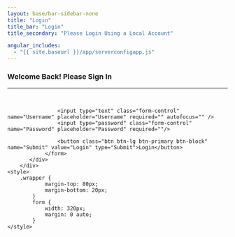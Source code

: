 ```yaml
---
layout: base/bar-sidebar-none
title: "Login"
title_bar: "Login"
title_secondary: "Please Login Using a Local Account"

angular_includes:
  - "{{ site.baseurl }}/app/serverconfigapp.js"
---
```


<div ng-app="">
  <div class = "container">
            <div class="wrapper">
		        <form action="" method="post" name="Login_Form" class="form-signin">       
		            <h3 class="form-signin-heading">Welcome Back! Please Sign In</h3>
			        <hr class="colorgraph"><br>
			  
			        <input type="text" class="form-control" name="Username" placeholder="Username" required="" autofocus="" />
			        <input type="password" class="form-control" name="Password" placeholder="Password" required=""/>     		  
			 
			        <button class="btn btn-lg btn-primary btn-block"  name="Submit" value="Login" type="Submit">Login</button>  			
		        </form>			
	       </div>
        </div>
	<style>
	    .wrapper {    
                margin-top: 80px;
                margin-bottom: 20px;
            }
            form {
                width: 320px;
                margin: 0 auto;
            }
	</style>
</div>

